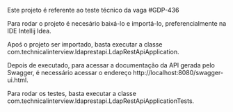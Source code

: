 Este projeto é referente ao teste técnico da vaga #GDP-436

Para rodar o projeto é necesário baixá-lo e importá-lo, preferencialmente na IDE Intellij Idea.

Apoś o projeto ser importado, basta executar a classe com.technicalinterview.ldaprestapi.LdapRestApiApplication.

Depois de executado, para acessar a documentação da API gerada pelo Swagger, é necessário acessar o endereço http://localhost:8080/swagger-ui.html.

Para rodar os testes, basta executar a classe com.technicalinterview.ldaprestapi.LdapRestApiApplicationTests.

